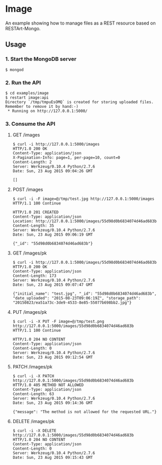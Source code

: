# Image

An example showing how to manage files as a REST resource based on RESTArt-Mongo.


## Usage

### 1. Start the MongoDB server

```
$ mongod
```

### 2. Run the API

```
$ cd examples/image
$ restart image:api
Directory `/tmp/tmpuEsOMQ` is created for storing uploaded files. Remember to remove it by hand:-)
 * Running on http://127.0.0.1:5000/
```

### 3. Consume the API

1. GET /images

    ```
    $ curl -i http://127.0.0.1:5000/images
    HTTP/1.0 200 OK
    Content-Type: application/json
    X-Pagination-Info: page=1, per-page=10, count=0
    Content-Length: 2
    Server: Werkzeug/0.10.4 Python/2.7.6
    Date: Sun, 23 Aug 2015 09:04:26 GMT

    []
    ```

2. POST /images

    ```
    $ curl -i -F image=@/tmp/test.jpg http://127.0.0.1:5000/images
    HTTP/1.1 100 Continue

    HTTP/1.0 201 CREATED
    Content-Type: application/json
    Location: http://127.0.0.1:5000/images/55d98d0b6834074d46ad683b
    Content-Length: 35
    Server: Werkzeug/0.10.4 Python/2.7.6
    Date: Sun, 23 Aug 2015 09:06:19 GMT

    {"_id": "55d98d0b6834074d46ad683b"}
    ```

3. GET /images/pk

    ```
    $ curl -i http://127.0.0.1:5000/images/55d98d0b6834074d46ad683b
    HTTP/1.0 200 OK
    Content-Type: application/json
    Content-Length: 173
    Server: Werkzeug/0.10.4 Python/2.7.6
    Date: Sun, 23 Aug 2015 09:07:47 GMT

    {"initial_name": "test.jpg", "_id": "55d98d0b6834074d46ad683b", "date_uploaded": "2015-08-23T09:06:19Z", "storage_path": "20150823/ea51a73c-3de9-4533-8e85-55077b698bb2.jpg"}
    ```

4. PUT /images/pk

    ```
    $ curl -i -X PUT -F image=@/tmp/test.png http://127.0.0.1:5000/images/55d98d0b6834074d46ad683b
    HTTP/1.1 100 Continue

    HTTP/1.0 204 NO CONTENT
    Content-Type: application/json
    Content-Length: 0
    Server: Werkzeug/0.10.4 Python/2.7.6
    Date: Sun, 23 Aug 2015 09:12:54 GMT

    ```

5. PATCH /images/pk

    ```
    $ curl -i -X PATCH http://127.0.0.1:5000/images/55d98d0b6834074d46ad683b
    HTTP/1.0 405 METHOD NOT ALLOWED
    Content-Type: application/json
    Content-Length: 63
    Server: Werkzeug/0.10.4 Python/2.7.6
    Date: Sun, 23 Aug 2015 09:14:36 GMT

    {"message": "The method is not allowed for the requested URL."}
    ```

6. DELETE /images/pk

    ```
    $ curl -i -X DELETE http://127.0.0.1:5000/images/55d98d0b6834074d46ad683b
    HTTP/1.0 204 NO CONTENT
    Content-Type: application/json
    Content-Length: 0
    Server: Werkzeug/0.10.4 Python/2.7.6
    Date: Sun, 23 Aug 2015 09:15:43 GMT

    ```
